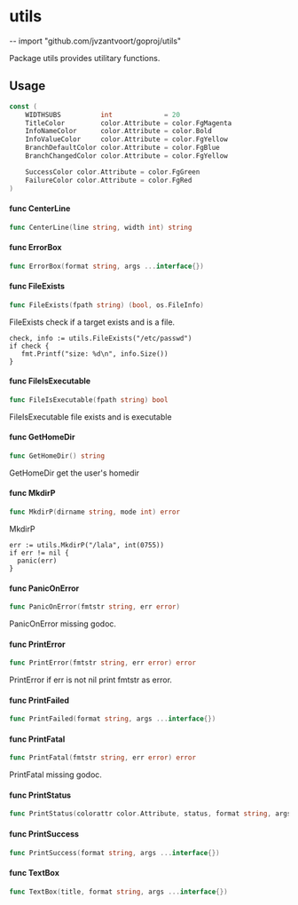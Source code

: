 # utils
--
    import "github.com/jvzantvoort/goproj/utils"

Package utils provides utilitary functions.

## Usage

```go
const (
	WIDTHSUBS          int             = 20
	TitleColor         color.Attribute = color.FgMagenta
	InfoNameColor      color.Attribute = color.Bold
	InfoValueColor     color.Attribute = color.FgYellow
	BranchDefaultColor color.Attribute = color.FgBlue
	BranchChangedColor color.Attribute = color.FgYellow

	SuccessColor color.Attribute = color.FgGreen
	FailureColor color.Attribute = color.FgRed
)
```

#### func  CenterLine

```go
func CenterLine(line string, width int) string
```

#### func  ErrorBox

```go
func ErrorBox(format string, args ...interface{})
```

#### func  FileExists

```go
func FileExists(fpath string) (bool, os.FileInfo)
```
FileExists check if a target exists and is a file.

    check, info := utils.FileExists("/etc/passwd")
    if check {
       fmt.Printf("size: %d\n", info.Size())
    }

#### func  FileIsExecutable

```go
func FileIsExecutable(fpath string) bool
```
FileIsExecutable file exists and is executable

#### func  GetHomeDir

```go
func GetHomeDir() string
```
GetHomeDir get the user's homedir

#### func  MkdirP

```go
func MkdirP(dirname string, mode int) error
```
MkdirP

    err := utils.MkdirP("/lala", int(0755))
    if err != nil {
      panic(err)
    }

#### func  PanicOnError

```go
func PanicOnError(fmtstr string, err error)
```
PanicOnError missing godoc.

#### func  PrintError

```go
func PrintError(fmtstr string, err error) error
```
PrintError if err is not nil print fmtstr as error.

#### func  PrintFailed

```go
func PrintFailed(format string, args ...interface{})
```

#### func  PrintFatal

```go
func PrintFatal(fmtstr string, err error) error
```
PrintFatal missing godoc.

#### func  PrintStatus

```go
func PrintStatus(colorattr color.Attribute, status, format string, args ...interface{})
```

#### func  PrintSuccess

```go
func PrintSuccess(format string, args ...interface{})
```

#### func  TextBox

```go
func TextBox(title, format string, args ...interface{})
```

